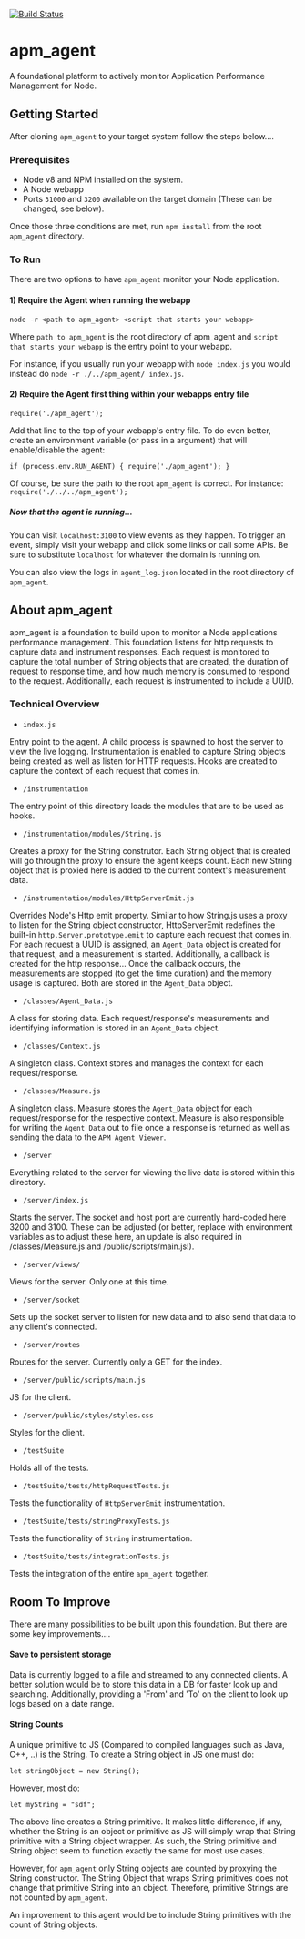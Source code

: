 [![Build Status](https://travis-ci.com/lshiffer/apm_agent.svg?branch=master)](https://travis-ci.com/lshiffer/apm_agent)

# apm_agent
A foundational platform to actively monitor Application Performance Management for Node. 

## Getting Started
After cloning ```apm_agent``` to your target system follow the steps below....

###  Prerequisites
-  Node v8 and NPM installed on the system.
-  A Node webapp
-  Ports ```31000``` and ```3200``` available on the target domain (These can be changed, see below).

Once those three conditions are met, run ```npm install``` from the root ```apm_agent``` directory. 

###  To Run
There are two options to have ```apm_agent``` monitor your Node application.

####  1)  Require the Agent when running the webapp
```node -r <path to apm_agent> <script that starts your webapp>```

Where ```path to apm_agent``` is the root directory of apm_agent and ```script that starts your webapp``` is the entry point to your webapp.

For instance, if you usually run your webapp with ```node index.js``` you would instead do ```node -r ./../apm_agent/ index.js```.

####  2)  Require the Agent first thing within your webapps entry file
```require('./apm_agent');```

Add that line to the top of your webapp's entry file.  To do even better, create an environment variable (or pass in a argument) that will enable/disable the agent:

``` if (process.env.RUN_AGENT) { require('./apm_agent'); } ```

Of course, be sure the path to the root ```apm_agent``` is correct.  For instance:  ```require('./../../apm_agent');```

##### Now that the agent is running...
You can visit ```localhost:3100``` to view events as they happen.  To trigger an event, simply visit your webapp and click some links or call some APIs.  Be sure to substitute ```localhost``` for whatever the domain is running on. 

You can also view the logs in ```agent_log.json``` located in the root directory of ```apm_agent```.


##  About apm_agent 
apm_agent is a foundation to build upon to monitor a Node applications performance management.  This foundation listens for http requests to capture data and instrument responses.  Each request is monitored to capture the total number of String objects that are created, the duration of request to response time, and how much memory is consumed to respond to the request.  Additionally, each request is instrumented to include a UUID.

###  Technical Overview
-  ```index.js```

Entry point to the agent.  A child process is spawned to host the server to view the live logging.  Instrumentation is enabled to capture String objects being created as well as listen for HTTP requests.  Hooks are created to capture the context of each request that comes in. 

-  ```/instrumentation```

The entry point of this directory loads the modules that are to be used as hooks.

-  ```/instrumentation/modules/String.js```

Creates a proxy for the String construtor.  Each String object that is created will go through the proxy to ensure the agent keeps count.  Each new String object that is proxied here is added to the current context's measurement data. 

-  ```/instrumentation/modules/HttpServerEmit.js```

Overrides Node's Http emit property.  Similar to how String.js uses a proxy to listen for the String object constructor, HttpServerEmit redefines the built-in ```http.Server.prototype.emit``` to capture each request that comes in.  For each request a UUID is assigned, an ```Agent_Data``` object is created for that request, and a measurement is started.  Additionally, a callback is created for the http response...  Once the callback occurs, the measurements are stopped (to get the time duration) and the memory usage is captured.  Both are stored in the ```Agent_Data``` object. 

-  ```/classes/Agent_Data.js```

A class for storing data.  Each request/response's measurements and identifying information is stored in an ```Agent_Data``` object.

-  ```/classes/Context.js```

A singleton class.  Context stores and manages the context for each request/response.  

-  ```/classes/Measure.js```

A singleton class.  Measure stores the ```Agent_Data``` object for each request/response for the respective context.  Measure is also responsible for writing the ```Agent_Data``` out to file once a response is returned as well as sending the data to the ```APM Agent Viewer```.

-  ```/server```

Everything related to the server for viewing the live data is stored within this directory.

-  ```/server/index.js```

Starts the server.  The socket and host port are currently hard-coded here 3200 and 3100.  These can be adjusted (or better, replace with environment variables as to adjust these here, an update is also required in /classes/Measure.js and /public/scripts/main.js!).

-  ```/server/views/```

Views for the server.  Only one at this time. 

-  ```/server/socket```

Sets up the socket server to listen for new data and to also send that data to any client's connected. 

-  ```/server/routes```

Routes for the server.  Currently only a GET for the index.

-  ```/server/public/scripts/main.js```

JS for the client. 

-  ```/server/public/styles/styles.css```

Styles for the client. 

-  ```/testSuite```

Holds all of the tests.

-  ```/testSuite/tests/httpRequestTests.js```

Tests the functionality of ```HttpServerEmit``` instrumentation.

-  ```/testSuite/tests/stringProxyTests.js```

Tests the functionality of ```String``` instrumentation.

-  ```/testSuite/tests/integrationTests.js```

Tests the integration of the entire ```apm_agent``` together.


##  Room To Improve
There are many possibilities to be built upon this foundation.  But there are some key improvements....

####  Save to persistent storage
Data is currently logged to a file and streamed to any connected clients.  A better solution would be to store this data in a DB for faster look up and searching.  Additionally, providing a 'From' and 'To' on the client to look up logs based on a date range. 

####  String Counts
A unique primitive to JS (Compared to compiled languages such as Java, C++, ..) is the String.  To create a String object in JS one must do:

```let stringObject = new String();```

However, most do:

```let myString = "sdf";```

The above line creates a String primitive.  It makes little difference, if any, whether the String is an object or primitive as JS will simply wrap that String primitive with a String object wrapper.  As such, the String primitive and String object seem to function exactly the same for most use cases.

However, for ```apm_agent``` only String objects are counted by proxying the String constructor.  The String Object that wraps String primitives does not change that primitive String into an object.  Therefore, primitive Strings are not counted by ```apm_agent```.  

An improvement to this agent would be to include String primitives with the count of String objects.
